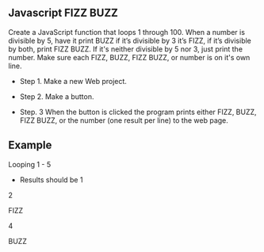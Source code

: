
## Javascript FIZZ BUZZ

Create a JavaScript function that loops 1 through 100. When a number is divisible by 5, have it print BUZZ if it’s divisible by 3 it’s FIZZ, if it’s divisible by both, print FIZZ BUZZ. If it's neither divisible by 5 nor 3, just print the number. Make sure each FIZZ, BUZZ, FIZZ BUZZ, or number is on it's own line.   

* Step 1. 
Make a new Web project. 

* Step 2.
Make a button. 

* Step. 3
 When the button is clicked the program prints either FIZZ, BUZZ, FIZZ BUZZ, or the number (one result per line) to the web page. 

## Example 
Looping 1 - 5
* Results should be
1

2

FIZZ

4

BUZZ
